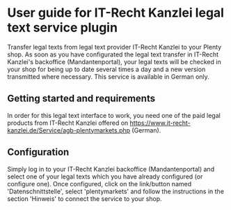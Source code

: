 # User guide for IT-Recht Kanzlei legal text service plugin
 
Transfer legal texts from legal text provider IT-Recht Kanzlei to your Plenty shop.
As soon as you have configurated the legal text transfer in IT-Recht Kanzlei's backoffice (Mandantenportal), your legal texts will be checked in your shop for being up to date several times a day and a new version transmitted where necessary.
This service is available in German only.
 
## Getting started and requirements
 
In order for this legal text interface to work, you need one of the paid legal products from IT-Recht Kanzlei offered on 
https://www.it-recht-kanzlei.de/Service/agb-plentymarkets.php (German).
 
## Configuration
 
Simply log in to your IT-Recht Kanzlei backoffice (Mandantenportal) and select one of your legal texts which you have already configured (or configure one).
Once configured, click on the link/button named 'Datenschnittstelle', select 'plentymarkets' and follow the instructions in the section 'Hinweis' to connect the service to your shop.
